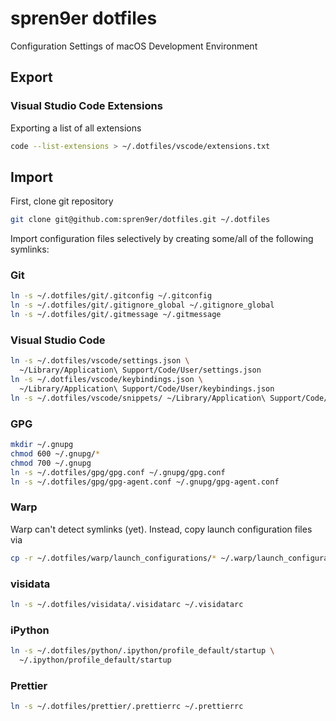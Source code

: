 # spren9er dotfiles

Configuration Settings of macOS Development Environment

## Export

### Visual Studio Code Extensions

Exporting a list of all extensions

```bash
code --list-extensions > ~/.dotfiles/vscode/extensions.txt
```

## Import

First, clone git repository

```bash
git clone git@github.com:spren9er/dotfiles.git ~/.dotfiles
```

Import configuration files selectively by creating some/all of the following
symlinks:

### Git

```bash
ln -s ~/.dotfiles/git/.gitconfig ~/.gitconfig
ln -s ~/.dotfiles/git/.gitignore_global ~/.gitignore_global
ln -s ~/.dotfiles/git/.gitmessage ~/.gitmessage
```

### Visual Studio Code

```bash
ln -s ~/.dotfiles/vscode/settings.json \
  ~/Library/Application\ Support/Code/User/settings.json
ln -s ~/.dotfiles/vscode/keybindings.json \
  ~/Library/Application\ Support/Code/User/keybindings.json
ln -s ~/.dotfiles/vscode/snippets/ ~/Library/Application\ Support/Code/User
```

### GPG

```bash
mkdir ~/.gnupg
chmod 600 ~/.gnupg/*
chmod 700 ~/.gnupg
ln -s ~/.dotfiles/gpg/gpg.conf ~/.gnupg/gpg.conf
ln -s ~/.dotfiles/gpg/gpg-agent.conf ~/.gnupg/gpg-agent.conf
```

### Warp

Warp can't detect symlinks (yet). Instead, copy launch configuration files via

```bash
cp -r ~/.dotfiles/warp/launch_configurations/* ~/.warp/launch_configurations
```

### visidata

```bash
ln -s ~/.dotfiles/visidata/.visidatarc ~/.visidatarc
```

### iPython

```bash
ln -s ~/.dotfiles/python/.ipython/profile_default/startup \
  ~/.ipython/profile_default/startup
```

### Prettier

```bash
ln -s ~/.dotfiles/prettier/.prettierrc ~/.prettierrc
```